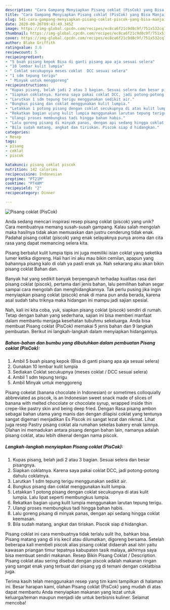 ```yaml
---
description: "Cara Gampang Menyiapkan Pisang coklat (PisCok) yang Bisa Manjain Lidah"
title: "Cara Gampang Menyiapkan Pisang coklat (PisCok) yang Bisa Manjain Lidah"
slug: 541-cara-gampang-menyiapkan-pisang-coklat-piscok-yang-bisa-manjain-lidah
date: 2020-09-26T09:43:49.345Z
image: https://img-global.cpcdn.com/recipes/ec8ca6f21c9d8c9f/751x532cq70/pisang-coklat-piscok-foto-resep-utama.jpg
thumbnail: https://img-global.cpcdn.com/recipes/ec8ca6f21c9d8c9f/751x532cq70/pisang-coklat-piscok-foto-resep-utama.jpg
cover: https://img-global.cpcdn.com/recipes/ec8ca6f21c9d8c9f/751x532cq70/pisang-coklat-piscok-foto-resep-utama.jpg
author: Blake Griffith
ratingvalue: 3.6
reviewcount: 5
recipeingredient:
- "5 buah pisang kepok Bisa di ganti pisang apa aja sesuai selera"
- "10 lembar kulit lumpia"
- " Coklat secukupnya meses coklat  DCC sesuai selera"
- "1 sdm tepung terigu"
- " Minyak untuk menggoreng"
recipeinstructions:
- "Kupas pisang, belah jadi 2 atau 3 bagian. Sesuai selera dan besar pisangnya."
- "Siapkan coklatnya. Karena saya pakai coklat DCC, jadi potong-potong dahulu coklatnya."
- "Larutkan 1 sdm tepung terigu menggunakan sedikit air."
- "Bungkus pisang dan coklat menggunakan kulit lumpia."
- "Letakkan 1 potong pisang dengan coklat secukupnya di atas kulit lumpia. Lalu lipat seperti membungkus lumpia."
- "Rekatkan bagian ujung kulit lumpia menggunakan larutan tepung terigu."
- "Ulangi proses membungkus tadi hingga bahan habis."
- "Lalu goreng pisang di minyak panas, dengan api sedang hingga coklat keemasan."
- "Bila sudah matang, angkat dan tiriskan. Piscok siap d hidangkan."
categories:
- Resep
tags:
- pisang
- coklat
- piscok

katakunci: pisang coklat piscok 
nutrition: 142 calories
recipecuisine: Indonesian
preptime: "PT21M"
cooktime: "PT48M"
recipeyield: "2"
recipecategory: Dinner

---
```



![Pisang coklat (PisCok)](https://img-global.cpcdn.com/recipes/ec8ca6f21c9d8c9f/751x532cq70/pisang-coklat-piscok-foto-resep-utama.jpg)

Anda sedang mencari inspirasi resep pisang coklat (piscok) yang unik? Cara membuatnya memang susah-susah gampang. Kalau salah mengolah maka hasilnya tidak akan memuaskan dan justru cenderung tidak enak. Padahal pisang coklat (piscok) yang enak selayaknya punya aroma dan cita rasa yang dapat memancing selera kita.

Pisang berbalut kulit lumpia tipis ini juga memiliki isian coklat yang seketika lumer ketika digoreng. Haii hari ini aku mau bikin cemilan, apapun yang bahannya pisang kalo di olah ya pasti enak ya. Nah sekarang aku akan bikin pisang coklat Bahan dan.

Banyak hal yang sedikit banyak berpengaruh terhadap kualitas rasa dari pisang coklat (piscok), pertama dari jenis bahan, lalu pemilihan bahan segar sampai cara mengolah dan menghidangkannya. Tak perlu pusing jika ingin menyiapkan pisang coklat (piscok) enak di mana pun anda berada, karena asal sudah tahu triknya maka hidangan ini mampu jadi sajian spesial.


Nah, kali ini kita coba, yuk, siapkan pisang coklat (piscok) sendiri di rumah. Tetap dengan bahan yang sederhana, sajian ini bisa memberi manfaat dalam membantu menjaga kesehatan tubuhmu sekeluarga. Anda bisa membuat Pisang coklat (PisCok) memakai 5 jenis bahan dan 9 langkah pembuatan. Berikut ini langkah-langkah dalam menyiapkan hidangannya.

<!--inarticleads1-->

##### Bahan-bahan dan bumbu yang dibutuhkan dalam pembuatan Pisang coklat (PisCok):

1. Ambil 5 buah pisang kepok (Bisa di ganti pisang apa aja sesuai selera)
1. Gunakan 10 lembar kulit lumpia
1. Sediakan  Coklat secukupnya (meses coklat / DCC sesuai selera)
1. Ambil 1 sdm tepung terigu
1. Ambil  Minyak untuk menggoreng


Pisang cokelat (banana chocolate in Indonesian) or sometimes colloquially abbreviated as piscok, is an Indonesian sweet snack made of slices of banana with melted chocolate or chocolate syrup, wrapped inside thin crepe-like pastry skin and being deep fried. Dengan Rasa pisang ambon sebagai bahan utama yang manis dan dengan dilapisi coklat yang tentunya sangat digemari menjadikan Es Piscok ini sangat lezat dan nikmat. Lihat juga resep Pastry pisang coklat ala rumahan sekelas bakery enak lainnya. Olahan ini memadukan antara pisang dengan bahan lain, namanya adalah pisang coklat, atau lebih dikenal dengan nama piscok. 

<!--inarticleads2-->

##### Langkah-langkah menyiapkan Pisang coklat (PisCok):

1. Kupas pisang, belah jadi 2 atau 3 bagian. Sesuai selera dan besar pisangnya.
1. Siapkan coklatnya. Karena saya pakai coklat DCC, jadi potong-potong dahulu coklatnya.
1. Larutkan 1 sdm tepung terigu menggunakan sedikit air.
1. Bungkus pisang dan coklat menggunakan kulit lumpia.
1. Letakkan 1 potong pisang dengan coklat secukupnya di atas kulit lumpia. Lalu lipat seperti membungkus lumpia.
1. Rekatkan bagian ujung kulit lumpia menggunakan larutan tepung terigu.
1. Ulangi proses membungkus tadi hingga bahan habis.
1. Lalu goreng pisang di minyak panas, dengan api sedang hingga coklat keemasan.
1. Bila sudah matang, angkat dan tiriskan. Piscok siap d hidangkan.


Pisang coklat ini cara membuatnya tidak terlalu sulit lho, bahkan bisa. Pisang matang yang di iris kecil atau dilumatkan, digoreng bersama. Setelah beberapa kali membeli piscok alias pisang coklat didaerah asal istri yaitu kawasan priangan timur tepatnya kabupaten tasik malaya, akhirnya saya bisa membuat sendiri makanan. Resep Bikin Pisang Coklat / Description. Pisang coklat atau sering disebut dengan piscok adalah makanan ringan yang sangat enak yang terbuat dari pisang yg di temani dengan coklatbisa juga. 

Terima kasih telah menggunakan resep yang tim kami tampilkan di halaman ini. Besar harapan kami, olahan Pisang coklat (PisCok) yang mudah di atas dapat membantu Anda menyiapkan makanan yang lezat untuk keluarga/teman maupun menjadi ide untuk berbisnis kuliner. Selamat mencoba!
